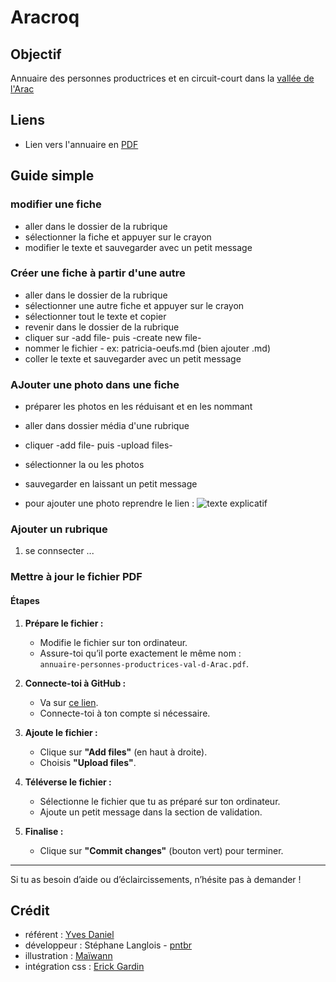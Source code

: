 # Aracroq

## Objectif

Annuaire des personnes productrices et en circuit-court dans la [vallée de l'Arac](https://mairie-massat.fr/culture-patrimoine/histoire-et-patrimoine/)

## Liens

- Lien vers l'annuaire en [PDF](https://www.araqroq.fr/assets/pdf/annuaire-personnes-productrices-val-d-Arac.pdf)

## Guide simple

### modifier une fiche 
- aller dans le dossier de la rubrique
- sélectionner la fiche et appuyer sur le crayon
- modifier le texte et sauvegarder avec un petit message

### Créer une fiche à partir d'une autre
- aller dans le dossier de la rubrique
- sélectionner une autre fiche et appuyer sur le crayon
- sélectionner tout le texte et copier
- revenir dans le dossier de la rubrique
- cliquer sur -add file- puis -create new file-
- nommer le fichier - ex: patricia-oeufs.md (bien ajouter .md)
- coller le texte et sauvegarder avec un petit message

### AJouter une photo dans une fiche
- préparer les photos en les réduisant et en les nommant
- aller dans dossier média d'une rubrique
- cliquer -add file- puis  -upload files-
- sélectionner la ou les photos
- sauvegarder en laissant un petit message

- pour ajouter une photo reprendre le lien :
![texte explicatif](./media/nom-de-la-photo.jpg)

### Ajouter  un rubrique

1. se connsecter ...

### Mettre à jour le fichier PDF

#### Étapes

1. **Prépare le fichier :**  
   - Modifie le fichier sur ton ordinateur.  
   - Assure-toi qu’il porte exactement le même nom :  
     `annuaire-personnes-productrices-val-d-Arac.pdf`.

2. **Connecte-toi à GitHub :**  
   - Va sur [ce lien](https://github.com/pntbr/aracroq/tree/main/assets/pdf).  
   - Connecte-toi à ton compte si nécessaire.  

3. **Ajoute le fichier :**  
   - Clique sur **"Add files"** (en haut à droite).  
   - Choisis **"Upload files"**.  

4. **Téléverse le fichier :**  
   - Sélectionne le fichier que tu as préparé sur ton ordinateur.  
   - Ajoute un petit message dans la section de validation.  

5. **Finalise :**  
   - Clique sur **"Commit changes"** (bouton vert) pour terminer.

---

Si tu as besoin d’aide ou d’éclaircissements, n’hésite pas à demander !


## Crédit

- référent : [Yves Daniel](mailto:yda030460@aol.com)
- développeur : Stéphane Langlois - [pntbr](mailto:stephane@pntbr.fr)
- illustration : [Maïwann](https://www.maiwann.net)
- intégration css : [Erick Gardin](https://entre-quote.com/)
